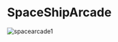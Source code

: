 # SpaceShipArcade

![spacearcade1](https://github.com/MichaelChios/SpaceShipArcade/assets/93000043/1182df05-cc50-4277-b73e-33a7249b3085)
